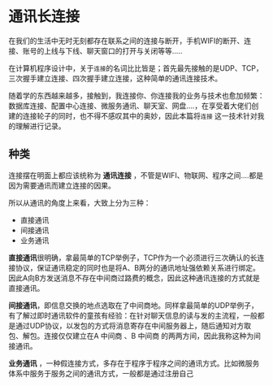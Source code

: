 # 通讯长连接

在我们的生活中无时无刻都存在联系之间的连接与断开，手机WIFI的断开、连接、账号的上线与下线、聊天窗口的打开与关闭等等.....

在计算机程序设计中，关于`连接`的名词比比皆是；首先最先接触的是UDP、TCP，三次握手建立连接、四次握手建立连接，这种简单的通讯连接技术。

随着学的东西越来越多，接触到，我连接你、你连接我的业务与技术也愈加频繁：数据库连接、配置中心连接、微服务通讯、聊天室、网盘....，在享受着大佬们创建的连接轮子的同时，也不得不感叹其中的奥妙，因此本篇将`连接` 这一技术针对我的理解进行记录。

## 种类

连接摆在明面上都应该统称为 **通讯连接** ，不管是WIFI、物联网、程序之间....都是因为需要通讯而建立连接的因果。

所以从通讯的角度上来看，大致上分为三种：

- 直接通讯
- 间接通讯
- 业务通讯

**直接通讯**很明确，拿最简单的TCP举例子，TCP作为一个必须进行三次确认的长连接协议，保证通讯稳定的同时也是将A、B两分的通讯地址强依赖关系进行绑定。因此A向B方发送消息不存在中间商过路费的概念，因此这种通讯连接的方式就是直接通讯。

**间接通讯**，即信息交换的地点选取在了中间商地。同样拿最简单的UDP举例子，有了解过即时通讯软件的童孩有经验：在针对聊天信息的读与发的主流程，一般都是通过UDP协议，以发包的方式将消息寄存在中间服务器上，随后通知对方取包、解包。连接仅仅建立在A 中间商 、B 中间商 的两两方间，因此我称这种为间接通讯。

**业务通讯** ，一种假连接方式，多存在于程序于程序之间的通讯方式。比如微服务体系中服务于服务之间的通讯方式，一般都是通过注册自己
